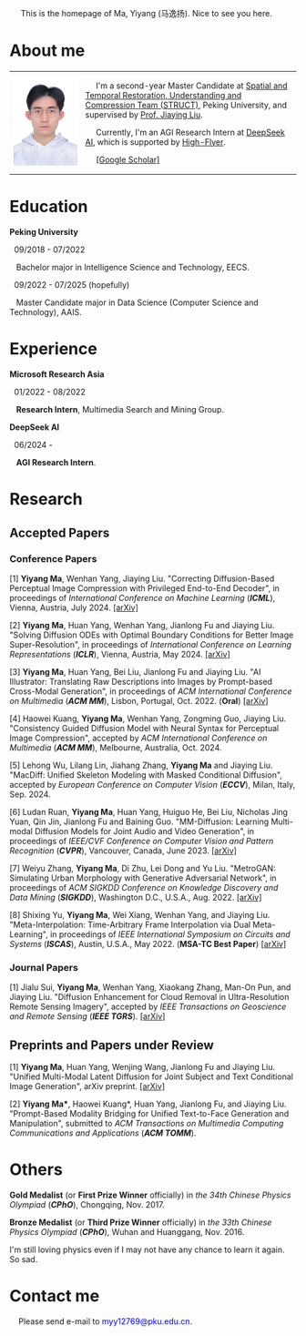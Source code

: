 
<p> &nbsp;&nbsp;&nbsp;&nbsp; This is the homepage of Ma, Yiyang (马逸扬). Nice to see you here. </p>

<h1> About me </h1>
  
  <table frame="void">
    <tr>
      <td width="25%"> 
        <img src="/免冠照_白1寸_20220111.jpg" width="100%">  
      </td>
      <td width="75%">
        <p> &nbsp;&nbsp;&nbsp;&nbsp; I'm a second-year Master Candidate at <a href="http://39.96.165.147/struct.html">Spatial and Temporal Restoration, Understanding and Compression Team (STRUCT)</a>, Peking University, and supervised by <a href="http://39.96.165.147/people/liujiaying.html"> Prof. Jiaying Liu</a>.</p>
        <p> &nbsp;&nbsp;&nbsp;&nbsp; Currently, I'm an AGI Research Intern at <a href="https://www.deepseek.com/en">DeepSeek AI</a>, which is supported by <a href="https://www.high-flyer.cn/en">High-Flyer</a>. </p>
        <p> &nbsp;&nbsp;&nbsp;&nbsp; <a href="https://scholar.google.com/citations?user=cjZ0vJMAAAAJ&hl=en">[Google Scholar]</a></p>
      </td>
    </tr>
  </table>

<h1> Education </h1>

  <p><b> Peking University </b></p>

  <p> &nbsp; 09/2018 - 07/2022</p>
  <p> &nbsp;&nbsp; Bachelor major in Intelligence Science and Technology, EECS.</p>
  
  <p> &nbsp; 09/2022 - 07/2025 (hopefully)</p>
  <p> &nbsp;&nbsp; Master Candidate major in Data Science (Computer Science and Technology), AAIS.</p>

<h1> Experience </h1>
  
  <p><b> Microsoft Research Asia </b></p>
  
  <p> &nbsp; 01/2022 - 08/2022 </p>
  <p> &nbsp;&nbsp; <b>Research Intern</b>, Multimedia Search and Mining Group. </p>

  <p><b> DeepSeek AI </b></p>

  <p> &nbsp; 06/2024 - </p>
  <p> &nbsp;&nbsp; <b>AGI Research Intern</b>. </p>

<h1> Research </h1>

<h2> Accepted Papers </h2>

<h3> Conference Papers </h3>

  <p>[1] <b>Yiyang Ma</b>, Wenhan Yang, Jiaying Liu. "Correcting Diffusion-Based Perceptual Image Compression with Privileged End-to-End Decoder", in proceedings of <i>International Conference on Machine Learning</i> (<b><i>ICML</i></b>), Vienna, Austria, July 2024. <a href="https://arxiv.org/abs/2404.04916">[arXiv]</a> </p>
  <p>[2] <b>Yiyang Ma</b>, Huan Yang, Wenhan Yang, Jianlong Fu and Jiaying Liu. "Solving Diffusion ODEs with Optimal Boundary Conditions for Better Image Super-Resolution", in proceedings of <i>International Conference on Learning Representations</i> (<b><i>ICLR</i></b>), Vienna, Austria, May 2024. <a href="https://arxiv.org/abs/2305.15357">[arXiv]</a> </p>
  <p>[3] <b>Yiyang Ma</b>, Huan Yang, Bei Liu, Jianlong Fu and Jiaying Liu. "AI Illustrator: Translating Raw Descriptions into Images by Prompt-based Cross-Modal Generation", in proceedings of <i>ACM International Conference on Multimedia</i> (<b><i>ACM MM</i></b>), Lisbon, Portugal, Oct. 2022. (<b>Oral</b>) <a href="https://arxiv.org/abs/2209.03160">[arXiv]</a> </p>
  <p>[4] Haowei Kuang, <b>Yiyang Ma</b>, Wenhan Yang, Zongming Guo, Jiaying Liu. "Consistency Guided Diffusion Model with Neural Syntax for Perceptual Image Compression", accepted by <i>ACM International Conference on Multimedia</i> (<b><i>ACM MM</i></b>), Melbourne, Australia, Oct. 2024. </p>
  <p>[5] Lehong Wu, Lilang Lin, Jiahang Zhang, <b>Yiyang Ma</b> and Jiaying Liu. "MacDiff: Unified Skeleton Modeling with Masked Conditional Diffusion", accepted by <i>European Conference on Computer Vision</i> (<b><i>ECCV</i></b>), Milan, Italy, Sep. 2024. </p>
  <p>[6] Ludan Ruan, <b>Yiyang Ma</b>, Huan Yang, Huiguo He, Bei Liu, Nicholas Jing Yuan, Qin Jin, Jianlong Fu and Baining Guo. "MM-Diffusion: Learning Multi-modal Diffusion Models for Joint Audio and Video Generation", in proceedings of <i>IEEE/CVF Conference on Computer Vision and Pattern Recognition</i> (<b><i>CVPR</i></b>), Vancouver, Canada, June 2023. <a href="https://arxiv.org/abs/2212.09478">[arXiv]</a> </p>
  <p>[7] Weiyu Zhang, <b>Yiyang Ma</b>, Di Zhu, Lei Dong and Yu Liu. "MetroGAN: Simulating Urban Morphology with Generative Adversarial Network", in proceedings of <i>ACM SIGKDD Conference on Knowledge Discovery and Data Mining</i> (<b><i>SIGKDD</i></b>), Washington D.C., U.S.A., Aug. 2022. <a href="https://arxiv.org/abs/2207.02590">[arXiv]</a> </p>
  <p>[8] Shixing Yu, <b>Yiyang Ma</b>, Wei Xiang, Wenhan Yang, and Jiaying Liu. "Meta-Interpolation: Time-Arbitrary Frame Interpolation via Dual Meta-Learning", in proceedings of <i>IEEE International Symposium on Circuits and Systems</i> (<b><i>ISCAS</i></b>), Austin, U.S.A., May 2022. (<b>MSA-TC Best Paper</b>) <a href="https://arxiv.org/abs/2207.13670">[arXiv]</a> </p>

<h3> Journal Papers </h3>
  <p>[1] Jialu Sui, <b>Yiyang Ma</b>, Wenhan Yang, Xiaokang Zhang, Man-On Pun, and Jiaying Liu. "Diffusion Enhancement for Cloud Removal in Ultra-Resolution Remote Sensing Imagery", accepted by <i>IEEE Transactions on Geoscience and Remote Sensing</i> (<b><i>IEEE TGRS</i></b>). <a href="https://arxiv.org/abs/2401.15105">[arXiv]</a> </p>

<h2> Preprints and Papers under Review </h2>
  <p>[1] <b>Yiyang Ma</b>, Huan Yang, Wenjing Wang, Jianlong Fu and Jiaying Liu. "Unified Multi-Modal Latent Diffusion for Joint Subject and Text Conditional Image Generation", arXiv preprint. <a href="https://arxiv.org/abs/2303.09319">[arXiv]</a> </p>
  <p>[2] <b>Yiyang Ma*</b>, Haowei Kuang*, Huan Yang, Jianlong Fu, and Jiaying Liu. "Prompt-Based Modality Bridging for Unified Text-to-Face Generation and Manipulation", submitted to <i>ACM Transactions on Multimedia Computing Communications and Applications</i> (<b><i>ACM TOMM</i></b>).</p>
  
<h1> Others </h1>

  <p> <b>Gold Medalist</b> (or <b>First Prize Winner</b> officially) in <i>the 34th Chinese Physics Olympiad</i> (<b><i>CPhO</i></b>), Chongqing, Nov. 2017.</p>
  <p> <b>Bronze Medalist</b> (or <b>Third Prize Winner</b> officially) in <i>the 33th Chinese Physics Olympiad</i> (<b><i>CPhO</i></b>), Wuhan and Huanggang, Nov. 2016.</p>
  <p> I'm still loving physics even if I may not have any chance to learn it again. So sad.</p>

<h1> Contact me </h1>
  <p> &nbsp;&nbsp;&nbsp;&nbsp;Please send e-mail to <p1 style="color:#0000FF;">myy12769@pku.edu.cn</p1>.</p>
